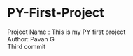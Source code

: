 # PY-First-Project
Project Name : This is my PY first project 
<br>
Author: Pavan G
<br>
Third commit 
